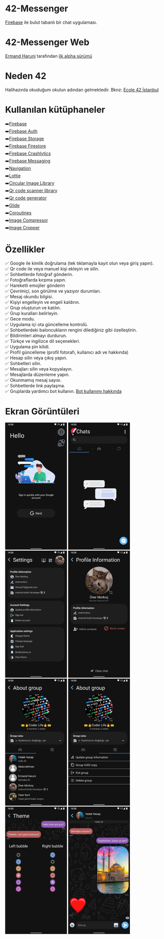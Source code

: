 # 42-Messenger
[Firebase](https://firebase.google.com/) ile bulut tabanlı bir chat uygulaması.

# 42-Messenger Web
[Ermand Haruni]() tarafından [ilk alpha sürümü](https://ermandh.github.io/42MessengerWeb)

# Neden 42
Halihazırda okuduğum okulun adından gelmektedir. Bknz: [Ecole 42 İstanbul](https://www.42istanbul.com.tr/#:~:text=2013%20y%C4%B1l%C4%B1nda%20Paris'de%20kurulan,derece%20veya%20kodlama%20deneyimi%20gerekmiyor.)

# Kullanılan kütüphaneler

➡️[Firebase](https://firebase.google.com/)<br/>
➡️[Firebase Auth](https://firebase.google.com/docs/auth?authuser=0&hl=en)<br/>
➡️[Firebase Storage](https://firebase.google.com/docs/storage?hl=en&authuser=0)<br/>
➡️[Firebase Firestore](https://firebase.google.com/docs/firestore?authuser=0&hl=en)<br/>
➡️[Firebase Crashlytics](https://firebase.google.com/docs/crashlytics)<br/>
➡️[Firebase Messaging](https://firebase.google.com/docs/cloud-messaging)<br/>
➡️[Navigation](https://developer.android.com/jetpack/androidx/releases/navigation)<br/>
➡️[Lottie](https://github.com/airbnb/lottie-android)<br/>
➡️[Circular Image Library](https://github.com/hdodenhof/CircleImageView)<br/>
➡️[Qr code scanner library](https://github.com/yuriy-budiyev/code-scanner)<br/>
➡️[Qr code generator](https://github.com/zxing/zxing)<br/>
➡️[Glide](https://github.com/bumptech/glide)<br/>
➡️[Coroutines](https://developer.android.com/kotlin/coroutines?gclid=Cj0KCQjworiXBhDJARIsAMuzAuyirwQkmqEXTkXUwRulIlNZGXIDtMGOmVfeNpM-sCcRtWLifySci58aAqVkEALw_wcB&gclsrc=aw.ds)<br/>
➡️[Image Compressor](https://github.com/Shouheng88/Compressor)<br/>
➡️[Image Cropper](https://github.com/CanHub/Android-Image-Cropper)<br/>

# Özellikler
✅ Google ile kimlik doğrulama (tek tıklamayla kayıt olun veya giriş yapın).<br/>
✅ Qr code ile veya manuel kişi ekleyin ve silin.<br/>
✅ Sohbetlerde fotoğraf gönderin.<br/>
✅ Fotoğraflarda kırpma yapın.<br/>
✅ Hareketli emojiler gönderin<br/>
✅ Çevrimiçi, son görülme ve yazıyor durumları.<br/>
✅ Mesaj okundu bilgisi.<br/>
✅ Kişiyi engelleyin ve engeli kaldırın.<br/>
✅ Grup oluşturun ve katılın.<br/>
✅ Grup kuralları belirleyin.<br/>
✅ Gece modu.<br/>
✅ Uygulama içi ota güncelleme kontrolü.<br/>
✅ Sohbetlerdeki baloncukların rengini dilediğiniz gibi özelleştirin.<br/>
✅ Bildirimleri almayı durdurun.</br>
✅ Türkçe ve ingilizce dil seçenekleri.<br/>
✅ Uygulama pin kilidi.<br/>
✅ Profil güncelleme (profil fotorafı, kullanıcı adı ve hakkında)<br/>
✅ Hesap silin veya çıkış yapın.<br/>
✅ Sohbetleri silin.<br/>
✅ Mesajları silin veya kopyalayın.<br/>
✅ Mesajlarda düzenleme yapın.<br/>
✅ Okunmamış mesaj sayısı.<br/>
✅ Sohbetlerde link paylaşma.<br/>
✅ Gruplarda yardımcı bot kullanın. [Bot kullanımı hakkında](https://github.com/onermorkoc/42-Messenger-Emoji/tree/main/Bot-Klavuz)</br>

# Ekran Görüntüleri
<img src="https://github.com/onermorkoc/42-Messenger/blob/main/images/ScreenShot_1.jpg" width="200"> <img src="https://github.com/onermorkoc/42-Messenger/blob/main/images/ScreenShot_2.jpg" width="200"> <img src="https://github.com/onermorkoc/42-Messenger/blob/main/images/ScreenShot_3.jpg" width="200"> <img src="https://github.com/onermorkoc/42-Messenger/blob/main/images/ScreenShot_4.jpg" width="200"> <img src="https://github.com/onermorkoc/42-Messenger/blob/main/images/ScreenShot_5.jpg" width="200"> <img src="https://github.com/onermorkoc/42-Messenger/blob/main/images/ScreenShot_6.jpg" width="200"> <img src="https://github.com/onermorkoc/42-Messenger/blob/main/images/ScreenShot_7.jpg"  width="200"> <img src="https://github.com/onermorkoc/42-Messenger/blob/main/images/ScreenShot_8.jpg"  width="200">
